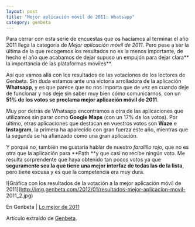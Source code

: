 ```yaml
---
layout: post
title: "Mejor aplicación móvil de 2011: Whatsapp"
category: genbeta
---
```





Para cerrar con esta serie de encuestas que os hacíamos al terminar el año
2011 llega la categoría de _Mejor aplicación móvil de 2011_. Pero pese a ser
la última de la que recogemos los resultados no es la menos importante, de
hecho el año que acabamos de dejar supuso un empujón para dejar clara** la
importancia de las plataformas móviles**.

Así que vamos allá con los resultados de las votaciones de los lectores de
Genbeta. Sin duda estamos ante una victoria arrolladora de la aplicación
**Whatsapp**, y es que parece que no nos importa que de vez en cuando deje de
funcionar y nos deje sin saber muy bien cómo comunicarnos, con un **51% de los
votos se proclama mejor aplicación móvil de 2011**.  
  
Muy por detrás de Whatsapp encontramos a otra de las aplicaciones que
utilizamos sin parar como **Google Maps** (con un 17% de los votos). Por
último, otras aplicaciones que destacan en vuestros votos son **Waze** e
**Instagram**, la primera ha aparecido con gran fuerza este año, mientras que
la segunda se ha afianzado como una gran aplicación.

Y porqué no, también me gustaría hablar de nuestro _farolillo rojo_, que no es
otra que la aplicación para **Path **y que casi no recibe ningún voto. Me
resulta sorprendente que haya obtenido tan pocos votos ya que **seguramente
sea la que tiene una mejor interfaz de todas las de la lista**, pero tiene
excusa y es que la competencia era muy dura.

![Gráfica con los resultados de la votación a la mejor aplicación móvil de
2011](http://img.genbeta.com/2012/01/resultados-mejor-aplicacion-movil-
2011_2.jpg)

En Genbeta | [Lo mejor de 2011](http://www.genbeta.com/tag/lo-mejor-de-2011)

Artículo extraído de [Genbeta](http://www.genbeta.com).